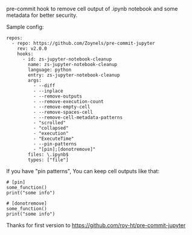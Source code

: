 pre-commit hook to remove cell output of .ipynb notebook and some metadata for better security.

Sample config:
```
repos:
  - repo: https://github.com/Zoynels/pre-commit-jupyter
    rev: v2.0.0
    hooks:
      - id: zs-jupyter-notebook-cleanup
        name: zs-jupyter-notebook-cleanup
        language: python
        entry: zs-jupyter-notebook-cleanup
        args:
          - --diff
          - --inplace
          - --remove-outputs
          - --remove-execution-count
          - --remove-empty-cell
          - --remove-spaces-cell
          - --remove-cell-metadata-patterns
          - "scrolled"
          - "collapsed"
          - "execution"
          - "ExecuteTime"
          - --pin-patterns
          - "[pin];[donotremove]"
        files: \.ipynb$
        types: ["file"]
```

If you have "pin patterns", You can keep cell outputs like that:

```
# [pin]
some_function()
print("some info")
```

```
# [donotremove]
some_function()
print("some info")
```

Thanks for first version to https://github.com/roy-ht/pre-commit-jupyter
